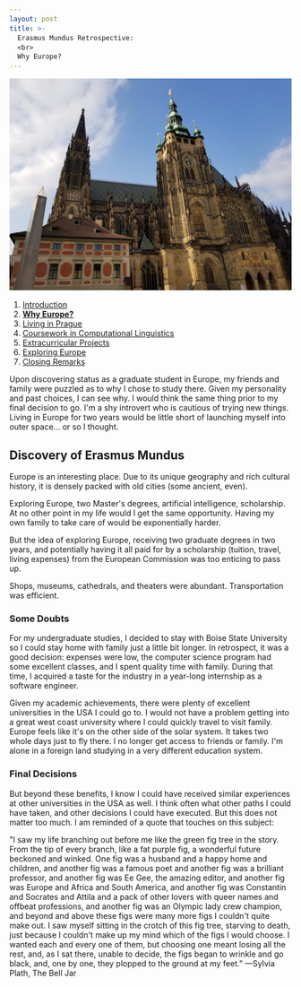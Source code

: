 ```yaml
---
layout: post
title: >-
  Erasmus Mundus Retrospective:
  <br>
  Why Europe?
---
```


![Prague Castle](/public/img/prague-castle.jpg "Prague Castle")

1. [Introduction](/erasmus-mundus)
1. **[Why Europe?](/erasmus-why-europe)**
1. [Living in Prague](/erasmus-living-in-prague)
1. [Coursework in Computational Linguistics](/erasmus-coursework-in-computational-linguistics)
1. [Extracurricular Projects](/erasmus-extracurricular-projects)
1. [Exploring Europe](/erasmus-exploring-europe)
1. [Closing Remarks](/erasmus-mundus-conclusion)

Upon discovering status as a graduate student in Europe, my friends and family were puzzled as to why I chose to study there. Given my personality and past choices, I can see why. I would think the same thing prior to my final decision to go. I'm a shy introvert who is cautious of trying new things. Living in Europe for two years would be little short of launching myself into outer space... or so I thought.

## Discovery of Erasmus Mundus

Europe is an interesting place. Due to its unique geography and rich cultural history, it is densely packed with old cities (some ancient, even).

Exploring Europe, two Master's degrees, artificial intelligence, scholarship. At no other point in my life would I get the same opportunity. Having my own family to take care of would be exponentially harder.

But the idea of exploring Europe, receiving two graduate degrees in two years, and potentially having it all paid for by a scholarship (tuition, travel, living expenses) from the European Commission was too enticing to pass up.

Shops, museums, cathedrals, and theaters were abundant. Transportation was efficient.

### Some Doubts

For my undergraduate studies, I decided to stay with Boise State University so I could stay home with family just a little bit longer. In retrospect, it was a good decision: expenses were low, the computer science program had some excellent classes, and I spent quality time with family. During that time, I acquired a taste for the industry in a year-long internship as a software engineer.

Given my academic achievements, there were plenty of excellent universities in the USA I could go to. I would not have a problem getting into a great west coast university where I could quickly travel to visit family. Europe feels like it's on the other side of the solar system. It takes two whole days just to fly there. I no longer get access to friends or family. I'm alone in a foreign land studying in a very different education system.

### Final Decisions



But beyond these benefits, I know I could have received similar experiences at other universities in the USA as well. I think often what other paths I could have taken, and other decisions I could have executed. But this does not matter too much. I am reminded of a quote that touches on this subject:

"I saw my life branching out before me like the green fig tree in the story. From the tip of every branch, like a fat purple fig, a wonderful future beckoned and winked. One fig was a husband and a happy home and children, and another fig was a famous poet and another fig was a brilliant professor, and another fig was Ee Gee, the amazing editor, and another fig was Europe and Africa and South America, and another fig was Constantin and Socrates and Attila and a pack of other lovers with queer names and offbeat professions, and another fig was an Olympic lady crew champion, and beyond and above these figs were many more figs I couldn't quite make out. I saw myself sitting in the crotch of this fig tree, starving to death, just because I couldn't make up my mind which of the figs I would choose. I wanted each and every one of them, but choosing one meant losing all the rest, and, as I sat there, unable to decide, the figs began to wrinkle and go black, and, one by one, they plopped to the ground at my feet."
—Sylvia Plath, The Bell Jar